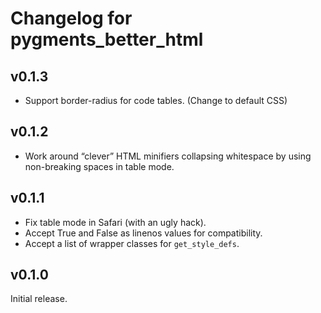Changelog for pygments_better_html
==================================

v0.1.3
------

* Support border-radius for code tables. (Change to default CSS)

v0.1.2
------

* Work around “clever” HTML minifiers collapsing whitespace by using
  non-breaking spaces in table mode.

v0.1.1
------

* Fix table mode in Safari (with an ugly hack).
* Accept True and False as linenos values for compatibility.
* Accept a list of wrapper classes for `get_style_defs`.

v0.1.0
------

Initial release.
